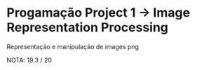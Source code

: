# Progamação Project 1 -> Image Representation Processing
Representação e manipulação de images png



NOTA: 19.3 / 20

